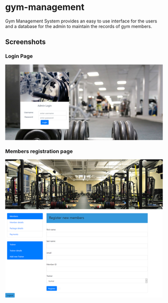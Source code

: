 
# gym-management
Gym Management System provides an easy to use interface for the users and a database for the admin to maintain the records of gym members.


## Screenshots
### Login Page
![login page](/images/login.png)
### Members registration page
![Members registration page](/images/member.png)
